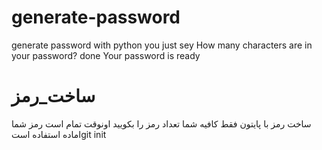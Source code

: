 # generate-password
generate password with python 
you just sey How many characters are in your password?
done Your password is ready

# ساخت_رمز
ساخت رمز با پایتون
فقط کافیه شما تعداد رمز را بکویید
اونوقت تمام است رمز شما اماده استفاده استgit init
